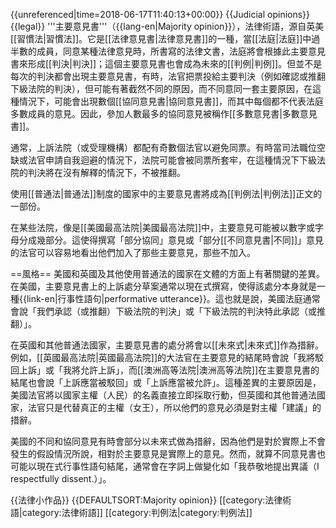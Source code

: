 {{unreferenced|time=2018-06-17T11:40:13+00:00}}
{{Judicial opinions}}{{legal}}
'''主要意見書'''（{{lang-en|Majority opinion}}），法律術語，源自英美[[習慣法|習慣法]]。它是[[法律意見書|法律意見書]]的一種，當[[法庭|法庭]]中過半數的成員，同意某種法律意見時，所書寫的法律文書，法庭將會根據此主要意見書來形成[[判決|判決]]；這個主要意見書也會成為未來的[[判例|判例]]。但並不是每次的判決都會出現主要意見書，有時，法官把票投給主要判決（例如確認或推翻下級法院的判決），但可能有著截然不同的原因，而不同意同一套主要原因，在這種情況下，可能會出現數個[[協同意見書|協同意見書]]，而其中每個都不代表法庭多數成員的意見。因此，參加人數最多的協同意見被稱作[[多數意見書|多數意見書]]。

通常，上訴法院（或受理機構）都配有奇數個法官以避免同票。有時當司法職位空缺或法官申請自我迴避的情況下，法院可能會被同票所套牢，在這種情況下下級法院的判決將在沒有解釋的情況下，不被推翻。

使用[[普通法|普通法]]制度的國家中的主要意見書將成為[[判例法|判例法]]正文的一部份。

在某些法院，像是[[美國最高法院|美國最高法院]]中，主要意見可能被以數字或字母分成幾部分。這使得撰寫「部分協同」意見或「部分[[不同意見書|不同]]」意見的法官可以容易地看出他們加入了那些主要意見，那些不加入。

==風格==
美國和英國及其他使用普通法的國家在文體的方面上有著關鍵的差異。在美國，主要意見書上的上訴處分草案通常以現在式撰寫，使得該處分本身就是一種{{link-en|行事性語句|performative utterance}}。這也就是說，美國法庭通常會說「我們承認（或推翻）下級法院的判決」或「下級法院的判決特此承認（或推翻）」。

在英國和其他普通法國家，主要意見書的處分將會以[[未來式|未來式]]作為措辭。例如，[[英國最高法院|英國最高法院]]的大法官在主要意見的結尾時會說「我將駁回上訴」或「我將允許上訴」，而[[澳洲高等法院|澳洲高等法院]]在主要意見書的結尾也會說「上訴應當被駁回」或「上訴應當被允許」。這種差異的主要原因是，美國法官將以國家主權（人民）的名義直接立即採取行動，但英國和其他普通法國家，法官只是代替真正的主權（女王），所以他們的意見必須是對主權「建議」的措辭。

美國的不同和協同意見有時會部分以未來式做為措辭，因為他們是對於實際上不會發生的假設情況所說，相對於主要意見是實際上的意見。然而，就算不同意見書也可能以現在式行事性語句結尾，通常會在字詞上做變化如「我恭敬地提出異議（I respectfully dissent.）」。

{{法律小作品}}
{{DEFAULTSORT:Majority opinion}}
[[category:法律術語|category:法律術語]]
[[category:判例法|category:判例法]]